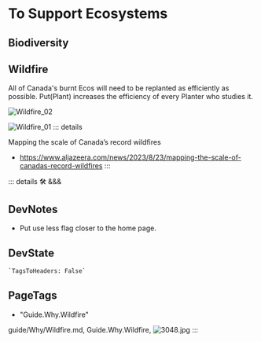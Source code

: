 # To Support Ecosystems

## Biodiversity

## Wildfire

All of Canada's burnt Ecos will need to be replanted as efficiently as possible. Put(Plant) increases the efficiency of every Planter who studies it.

![Wildfire_02](/Wildfire_02.png)

![Wildfire_01](/Wildfire_01.png)
::: details

Mapping the scale of Canada’s record wildfires

- <https://www.aljazeera.com/news/2023/8/23/mapping-the-scale-of-canadas-record-wildfires>
:::

::: details 🛠 <dev>&&&</dev>

## DevNotes

- Put use less flag closer to the home page.

## DevState

```py
`TagsToHeaders: False`
```

<h2>PageTags</h2>

- "Guide.Why.Wildfire"

guide/Why/Wildfire.md, <dev>Guide.Why.Wildfire</dev>, ![3048.jpg](/PaperPhoto/3048.jpg)
:::
